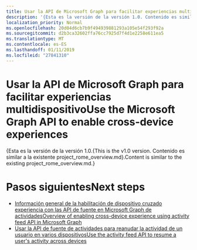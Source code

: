 ```yaml
---
title: Usar la API de Microsoft Graph para facilitar experiencias multidispositivo
description: '{Esta es la versión de la versión 1.0. Contenido es similar a la existente project_rome_overview.md}.'
localization_priority: Normal
ms.openlocfilehash: 20d04d6cb7b9f494939881293a105e54f293f92a
ms.sourcegitcommit: d2b3ca32602ffa76cc7925d7f4d1e2258e611ea5
ms.translationtype: MT
ms.contentlocale: es-ES
ms.lasthandoff: 01/11/2019
ms.locfileid: "27841310"
---
```

# <a name="use-the-microsoft-graph-api-to-enable-cross-device-experiences"></a><span data-ttu-id="9c05b-104">Usar la API de Microsoft Graph para facilitar experiencias multidispositivo</span><span class="sxs-lookup"><span data-stu-id="9c05b-104">Use the Microsoft Graph API to enable cross-device experiences</span></span>

<span data-ttu-id="9c05b-105">{Esta es la versión de la versión 1.0.</span><span class="sxs-lookup"><span data-stu-id="9c05b-105">{This is the v1.0 version.</span></span> <span data-ttu-id="9c05b-106">Contenido es similar a la existente project_rome_overview.md}.</span><span class="sxs-lookup"><span data-stu-id="9c05b-106">Content is similar to the existing project_rome_overview.md.}</span></span>

# <a name="next-steps"></a><span data-ttu-id="9c05b-107">Pasos siguientes</span><span class="sxs-lookup"><span data-stu-id="9c05b-107">Next steps</span></span>

- [<span data-ttu-id="9c05b-108">Información general de la habilitación de dispositivo cruzado experiencia con las API de fuente en Microsoft Graph de actividades</span><span class="sxs-lookup"><span data-stu-id="9c05b-108">Overview of enabling cross-device experience using activity feed API in Microsoft Graph</span></span>](/graph/activity-feed-concept-overview)
- [<span data-ttu-id="9c05b-109">Usar la API de fuente de actividades para reanudar la actividad de un usuario en varios dispositivos</span><span class="sxs-lookup"><span data-stu-id="9c05b-109">Use the activity feed API to resume a user's activity across devices</span></span>](activity-feed-api-overview.md)
